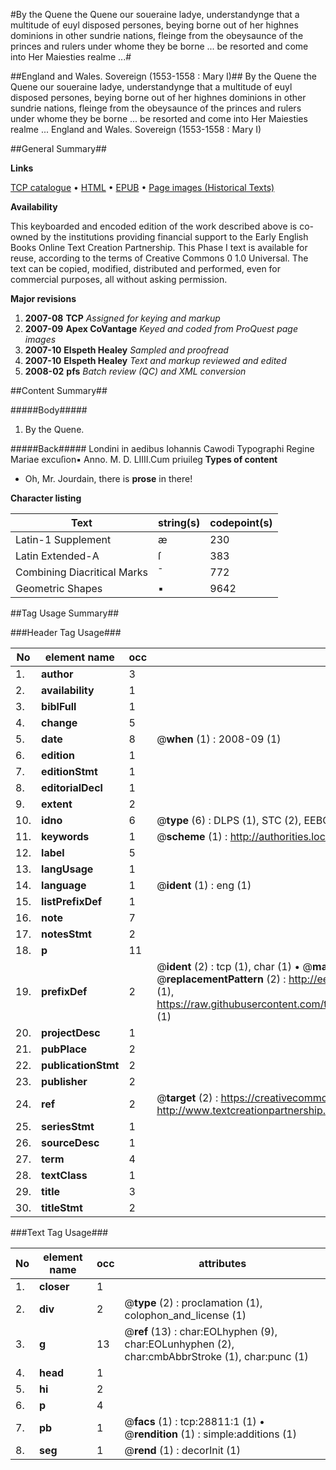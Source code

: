 #By the Quene the Quene our soueraine ladye, understandynge that a multitude of euyl disposed persones, beying borne out  of her highnes dominions in other sundrie nations, fleinge from the obeysaunce of the princes and rulers under whome they be borne ... be resorted and come into Her Maiesties realme ...#

##England and Wales. Sovereign (1553-1558 : Mary I)##
By the Quene the Quene our soueraine ladye, understandynge that a multitude of euyl disposed persones, beying borne out  of her highnes dominions in other sundrie nations, fleinge from the obeysaunce of the princes and rulers under whome they be borne ... be resorted and come into Her Maiesties realme ...
England and Wales. Sovereign (1553-1558 : Mary I)

##General Summary##

**Links**

[TCP catalogue](http://www.ota.ox.ac.uk/tcp/)  • 
[HTML](http://tei.it.ox.ac.uk/tcp/Texts-HTML/free/A21/A21547.html)  • 
[EPUB](http://tei.it.ox.ac.uk/tcp/Texts-EPUB/free/A21/A21547.epub) • 
[Page images (Historical Texts)](https://data.historicaltexts.jisc.ac.uk/view?pubId=eebo-33150899e&pageId=eebo-33150899e-28811-1)

**Availability**

This keyboarded and encoded edition of the
	       work described above is co-owned by the institutions
	       providing financial support to the Early English Books
	       Online Text Creation Partnership. This Phase I text is
	       available for reuse, according to the terms of Creative
	       Commons 0 1.0 Universal. The text can be copied,
	       modified, distributed and performed, even for
	       commercial purposes, all without asking permission.

**Major revisions**

1. __2007-08__ __TCP__ *Assigned for keying and markup*
1. __2007-09__ __Apex CoVantage__ *Keyed and coded from ProQuest page images*
1. __2007-10__ __Elspeth Healey__ *Sampled and proofread*
1. __2007-10__ __Elspeth Healey__ *Text and markup reviewed and edited*
1. __2008-02__ __pfs__ *Batch review (QC) and XML conversion*

##Content Summary##

#####Body#####

1. By the Quene.

#####Back#####
Londini in aedibus Iohannis Cawodi Typographi Regine Mariae excuſion▪ Anno. M. D. LIIII.Cum priuileg
**Types of content**

  * Oh, Mr. Jourdain, there is **prose** in there!

**Character listing**


|Text|string(s)|codepoint(s)|
|---|---|---|
|Latin-1 Supplement|æ|230|
|Latin Extended-A|ſ|383|
|Combining             Diacritical Marks|̄|772|
|Geometric Shapes|▪|9642|

##Tag Usage Summary##

###Header Tag Usage###

|No|element name|occ|attributes|
|---|---|---|---|
|1.|__author__|3||
|2.|__availability__|1||
|3.|__biblFull__|1||
|4.|__change__|5||
|5.|__date__|8| @__when__ (1) : 2008-09 (1)|
|6.|__edition__|1||
|7.|__editionStmt__|1||
|8.|__editorialDecl__|1||
|9.|__extent__|2||
|10.|__idno__|6| @__type__ (6) : DLPS (1), STC (2), EEBO-CITATION (1), OCLC (1), VID (1)|
|11.|__keywords__|1| @__scheme__ (1) : http://authorities.loc.gov/ (1)|
|12.|__label__|5||
|13.|__langUsage__|1||
|14.|__language__|1| @__ident__ (1) : eng (1)|
|15.|__listPrefixDef__|1||
|16.|__note__|7||
|17.|__notesStmt__|2||
|18.|__p__|11||
|19.|__prefixDef__|2| @__ident__ (2) : tcp (1), char (1)  •  @__matchPattern__ (2) : ([0-9\-]+):([0-9IVX]+) (1), (.+) (1)  •  @__replacementPattern__ (2) : http://eebo.chadwyck.com/downloadtiff?vid=$1&page=$2 (1), https://raw.githubusercontent.com/textcreationpartnership/Texts/master/tcpchars.xml#$1 (1)|
|20.|__projectDesc__|1||
|21.|__pubPlace__|2||
|22.|__publicationStmt__|2||
|23.|__publisher__|2||
|24.|__ref__|2| @__target__ (2) : https://creativecommons.org/publicdomain/zero/1.0/ (1), http://www.textcreationpartnership.org/docs/. (1)|
|25.|__seriesStmt__|1||
|26.|__sourceDesc__|1||
|27.|__term__|4||
|28.|__textClass__|1||
|29.|__title__|3||
|30.|__titleStmt__|2||


###Text Tag Usage###

|No|element name|occ|attributes|
|---|---|---|---|
|1.|__closer__|1||
|2.|__div__|2| @__type__ (2) : proclamation (1), colophon_and_license (1)|
|3.|__g__|13| @__ref__ (13) : char:EOLhyphen (9), char:EOLunhyphen (2), char:cmbAbbrStroke (1), char:punc (1)|
|4.|__head__|1||
|5.|__hi__|2||
|6.|__p__|4||
|7.|__pb__|1| @__facs__ (1) : tcp:28811:1 (1)  •  @__rendition__ (1) : simple:additions (1)|
|8.|__seg__|1| @__rend__ (1) : decorInit (1)|
